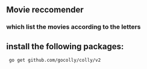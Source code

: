## Movie reccomender 

### which list the movies according to the letters

## install the following packages:
```bash
 go get github.com/gocolly/colly/v2
 ```
